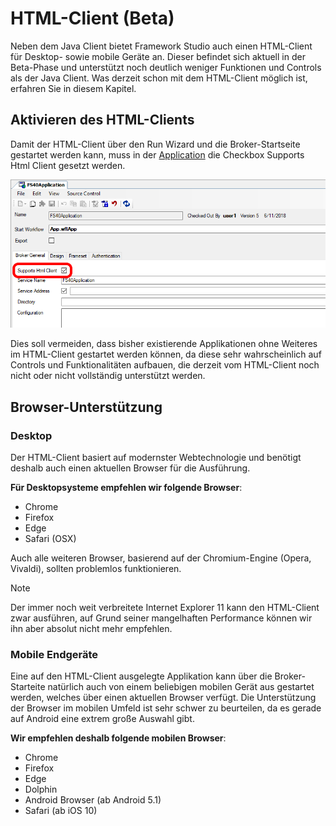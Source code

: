 # HTML-Client (Beta)

Neben dem Java Client bietet Framework Studio auch einen HTML-Client für Desktop- sowie mobile Geräte an. Dieser befindet sich aktuell in der Beta-Phase und unterstützt noch deutlich weniger Funktionen und Controls als der Java Client. Was derzeit schon mit dem HTML-Client möglich ist, erfahren Sie in diesem Kapitel.

## Aktivieren des HTML-Clients

Damit der HTML-Client über den Run Wizard und die Broker-Startseite gestartet werden kann, muss in der [Application](todo/application.md) die Checkbox Supports Html Client gesetzt werden.

![Application](media/application-supports-html-client.png)

Dies soll vermeiden, dass bisher existierende Applikationen ohne Weiteres im HTML-Client gestartet werden können, da diese sehr wahrscheinlich auf Controls und Funktionalitäten aufbauen, die derzeit vom HTML-Client noch nicht oder nicht vollständig unterstützt werden.

## Browser-Unterstützung

### Desktop

Der HTML-Client basiert auf modernster Webtechnologie und benötigt deshalb auch einen aktuellen Browser für die Ausführung.

**Für Desktopsysteme empfehlen wir folgende Browser**:

* Chrome
* Firefox
* Edge
* Safari (OSX)

Auch alle weiteren Browser, basierend auf der Chromium-Engine (Opera, Vivaldi), sollten problemlos funktionieren.

> [!NOTE]
> Der immer noch weit verbreitete Internet Explorer 11 kann den HTML-Client zwar ausführen, auf Grund seiner mangelhaften Performance können wir ihn aber absolut nicht mehr empfehlen.

### Mobile Endgeräte

Eine auf den HTML-Client ausgelegte Applikation kann über die Broker-Starteite natürlich auch von einem beliebigen mobilen Gerät aus gestartet werden, welches über einen aktuellen Browser verfügt. Die Unterstützung der Browser im mobilen Umfeld ist sehr schwer zu beurteilen, da es gerade auf Android eine extrem große Auswahl gibt.

**Wir empfehlen deshalb folgende mobilen Browser**:

* Chrome
* Firefox
* Edge
* Dolphin
* Android Browser (ab Android 5.1)
* Safari (ab iOS 10)
